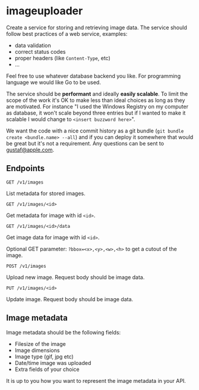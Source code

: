 # imageuploader

Create a service for storing and retrieving image data. The service should follow best practices of a web service, examples:

* data validation
* correct status codes
* proper headers (like `Content-Type`, etc)
* ...

Feel free to use whatever database backend you like. For programming language we would like Go to be used.

The service should be **performant** and ideally **easily scalable**. To limit the scope of the work it's OK to make less than ideal choices as long as they are motivated. For instance "I used the Windows Registry on my computer as database, it won't scale beyond three entries but if I wanted to make it scalable I would change to `<insert buzzword here>`".

We want the code with a nice commit history as a git bundle (``git bundle create <bundle.name> --all``) and if you can deploy it somewhere that would be great but it's not a requirement. Any questions can be sent to gustaf@apple.com.

## Endpoints

`GET /v1/images`

List metadata for stored images.

`GET /v1/images/<id>`

Get metadata for image with id `<id>`.

`GET /v1/images/<id>/data` 

Get image data for image with id `<id>`.

Optional GET parameter: `?bbox=<x>,<y>,<w>,<h>` to get a cutout of the image.

`POST /v1/images`

Upload new image. Request body should be image data.

`PUT /v1/images/<id>`

Update image. Request body should be image data.

## Image metadata

Image metadata should be the following fields:

* Filesize of the image
* Image dimensions
* Image type (gif, jpg etc)
* Date/time image was uploaded
* Extra fields of your choice

It is up to you how you want to represent the image metadata in your API.
